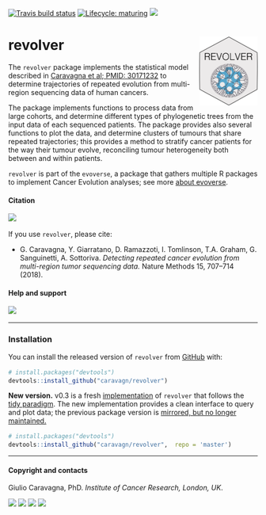 
<!-- badges: start -->

[![Travis build
status](https://travis-ci.org/caravagn/revolver.svg?branch=master)](https://travis-ci.org/caravagn/revolver)
[![Lifecycle:
maturing](https://img.shields.io/badge/lifecycle-maturing-blue.svg)](https://www.tidyverse.org/lifecycle/#maturing)
[![](https://img.shields.io/badge/Part%20of-evoverse-blue.svg)](https://caravagn.github.io/evoverse)
<!-- badges: end -->

# revolver <a href='caravagn.github.io/REVOLVER'><img src='man/figures/logo.png' align="right" height="139" /></a>

The `revolver` package implements the statistical model described in
[Caravagna et al;
PMID: 30171232](https://www.ncbi.nlm.nih.gov/pubmed/30171232) to
determine trajectories of repeated evolution from multi-region
sequencing data of human cancers.

The package implements functions to process data from large cohorts, and
determine different types of phylogenetic trees from the input data of
each sequenced patients. The package provides also several functions to
plot the data, and determine clusters of tumours that share repeated
trajectories; this provides a method to stratify cancer patients for the
way their tumour evolve, reconciling tumour heterogeneity both between
and within patients.

`revolver` is part of the `evoverse`, a package that gathers multiple R
packages to implement Cancer Evolution analyses; see more [about
evoverse](https://caravagn.github.io/evoverse).

#### Citation

[![](https://img.shields.io/badge/doi-10.1038/s41592--018--0108--x-red.svg)](https://doi.org/10.1038/s41592-018-0108-x)

If you use `revolver`, please cite:

  - G. Caravagna, Y. Giarratano, D. Ramazzoti, I. Tomlinson, T.A.
    Graham, G. Sanguinetti, A. Sottoriva. *Detecting repeated cancer
    evolution from multi-region tumor sequencing data.* Nature Methods
    15, 707–714
(2018).

#### Help and support

[![](https://img.shields.io/badge/GitHub%20Pages-https://caravagn.github.io/revolver/-yellow.svg)](https://caravagn.github.io/revolver)

-----

### Installation

You can install the released version of `revolver` from
[GitHub](https://github.com/) with:

``` r
# install.packages("devtools")
devtools::install_github("caravagn/revolver")
```

**New version.** v0.3 is a fresh
[implementation](https://caravagn.github.io/revolver/reference/index.html)
of `revolver` that follows the [tidy
paradigm](https://www.tidyverse.org/). The new implementation provides a
clean interface to query and plot data; the previous package version is
[mirrored, but no longer
maintained.](https://github.com/caravagn/revolver/tree/pre_tibbles)

``` r
# install.packages("devtools")
devtools::install_github("caravagn/revolver",  repo = 'master')
```

-----

#### Copyright and contacts

Giulio Caravagna, PhD. *Institute of Cancer Research, London,
UK*.

[![](https://img.shields.io/badge/Email-gcaravagn@gmail.com-seagreen.svg)](mailto:gcaravagn@gmail.com)
[![](https://img.shields.io/badge/Github-caravagn-seagreen.svg)](https://github.com/caravagn)
[![](https://img.shields.io/badge/Twitter-@gcaravagna-steelblue.svg)](https://twitter.com/gcaravagna)
[![](https://img.shields.io/badge/Personal%20webpage-https://bit.ly/2kc9E6Y-red.svg)](https://sites.google.com/site/giuliocaravagna/)
